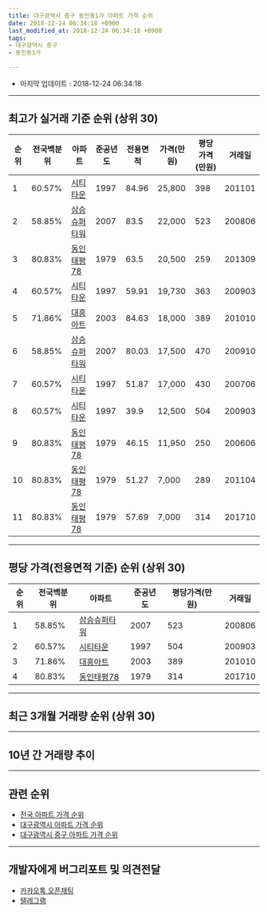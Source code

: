 ```yaml
---
title: 대구광역시 중구 동인동1가 아파트 가격 순위
date: 2018-12-24 06:34:18 +0900
last_modified_at: 2018-12-24 06:34:18 +0900
tags:
- 대구광역시 중구
- 동인동1가

---
```


* 마지막 업데이트 : 2018-12-24 06:34:18

---

## 최고가 실거래 기준 순위 (상위 30)


|순위|전국백분위|아파트|준공년도|전용면적|가격(만원)|평당가격(만원)|거래일|
|---|---|---|---|---|---|---|---|
|1|60.57%|[시티타운](https://search.naver.com/search.naver?query=%EB%8C%80%EA%B5%AC%EA%B4%91%EC%97%AD%EC%8B%9C+%EC%A4%91%EA%B5%AC+%EB%8F%99%EC%9D%B8%EB%8F%991%EA%B0%80+%EC%8B%9C%ED%8B%B0%ED%83%80%EC%9A%B4)|1997|84.96|25,800|398|201101|
|2|58.85%|[삼승슈퍼타워](https://search.naver.com/search.naver?query=%EB%8C%80%EA%B5%AC%EA%B4%91%EC%97%AD%EC%8B%9C+%EC%A4%91%EA%B5%AC+%EB%8F%99%EC%9D%B8%EB%8F%991%EA%B0%80+%EC%82%BC%EC%8A%B9%EC%8A%88%ED%8D%BC%ED%83%80%EC%9B%8C)|2007|83.5|22,000|523|200806|
|3|80.83%|[동인태평78](https://search.naver.com/search.naver?query=%EB%8C%80%EA%B5%AC%EA%B4%91%EC%97%AD%EC%8B%9C+%EC%A4%91%EA%B5%AC+%EB%8F%99%EC%9D%B8%EB%8F%991%EA%B0%80+%EB%8F%99%EC%9D%B8%ED%83%9C%ED%8F%8978)|1979|63.5|20,500|259|201309|
|4|60.57%|[시티타운](https://search.naver.com/search.naver?query=%EB%8C%80%EA%B5%AC%EA%B4%91%EC%97%AD%EC%8B%9C+%EC%A4%91%EA%B5%AC+%EB%8F%99%EC%9D%B8%EB%8F%991%EA%B0%80+%EC%8B%9C%ED%8B%B0%ED%83%80%EC%9A%B4)|1997|59.91|19,730|363|200903|
|5|71.86%|[대흥아트](https://search.naver.com/search.naver?query=%EB%8C%80%EA%B5%AC%EA%B4%91%EC%97%AD%EC%8B%9C+%EC%A4%91%EA%B5%AC+%EB%8F%99%EC%9D%B8%EB%8F%991%EA%B0%80+%EB%8C%80%ED%9D%A5%EC%95%84%ED%8A%B8)|2003|84.63|18,000|389|201010|
|6|58.85%|[삼승슈퍼타워](https://search.naver.com/search.naver?query=%EB%8C%80%EA%B5%AC%EA%B4%91%EC%97%AD%EC%8B%9C+%EC%A4%91%EA%B5%AC+%EB%8F%99%EC%9D%B8%EB%8F%991%EA%B0%80+%EC%82%BC%EC%8A%B9%EC%8A%88%ED%8D%BC%ED%83%80%EC%9B%8C)|2007|80.03|17,500|470|200910|
|7|60.57%|[시티타운](https://search.naver.com/search.naver?query=%EB%8C%80%EA%B5%AC%EA%B4%91%EC%97%AD%EC%8B%9C+%EC%A4%91%EA%B5%AC+%EB%8F%99%EC%9D%B8%EB%8F%991%EA%B0%80+%EC%8B%9C%ED%8B%B0%ED%83%80%EC%9A%B4)|1997|51.87|17,000|430|200706|
|8|60.57%|[시티타운](https://search.naver.com/search.naver?query=%EB%8C%80%EA%B5%AC%EA%B4%91%EC%97%AD%EC%8B%9C+%EC%A4%91%EA%B5%AC+%EB%8F%99%EC%9D%B8%EB%8F%991%EA%B0%80+%EC%8B%9C%ED%8B%B0%ED%83%80%EC%9A%B4)|1997|39.9|12,500|504|200903|
|9|80.83%|[동인태평78](https://search.naver.com/search.naver?query=%EB%8C%80%EA%B5%AC%EA%B4%91%EC%97%AD%EC%8B%9C+%EC%A4%91%EA%B5%AC+%EB%8F%99%EC%9D%B8%EB%8F%991%EA%B0%80+%EB%8F%99%EC%9D%B8%ED%83%9C%ED%8F%8978)|1979|46.15|11,950|250|200606|
|10|80.83%|[동인태평78](https://search.naver.com/search.naver?query=%EB%8C%80%EA%B5%AC%EA%B4%91%EC%97%AD%EC%8B%9C+%EC%A4%91%EA%B5%AC+%EB%8F%99%EC%9D%B8%EB%8F%991%EA%B0%80+%EB%8F%99%EC%9D%B8%ED%83%9C%ED%8F%8978)|1979|51.27|7,000|289|201104|
|11|80.83%|[동인태평78](https://search.naver.com/search.naver?query=%EB%8C%80%EA%B5%AC%EA%B4%91%EC%97%AD%EC%8B%9C+%EC%A4%91%EA%B5%AC+%EB%8F%99%EC%9D%B8%EB%8F%991%EA%B0%80+%EB%8F%99%EC%9D%B8%ED%83%9C%ED%8F%8978)|1979|57.69|7,000|314|201710|


---

## 평당 가격(전용면적 기준) 순위 (상위 30)


|순위|전국백분위|아파트|준공년도|평당가격(만원)|거래일|
|---|---|---|---|---|---|
|1|58.85%|[삼승슈퍼타워](https://search.naver.com/search.naver?query=%EB%8C%80%EA%B5%AC%EA%B4%91%EC%97%AD%EC%8B%9C+%EC%A4%91%EA%B5%AC+%EB%8F%99%EC%9D%B8%EB%8F%991%EA%B0%80+%EC%82%BC%EC%8A%B9%EC%8A%88%ED%8D%BC%ED%83%80%EC%9B%8C)|2007|523|200806|
|2|60.57%|[시티타운](https://search.naver.com/search.naver?query=%EB%8C%80%EA%B5%AC%EA%B4%91%EC%97%AD%EC%8B%9C+%EC%A4%91%EA%B5%AC+%EB%8F%99%EC%9D%B8%EB%8F%991%EA%B0%80+%EC%8B%9C%ED%8B%B0%ED%83%80%EC%9A%B4)|1997|504|200903|
|3|71.86%|[대흥아트](https://search.naver.com/search.naver?query=%EB%8C%80%EA%B5%AC%EA%B4%91%EC%97%AD%EC%8B%9C+%EC%A4%91%EA%B5%AC+%EB%8F%99%EC%9D%B8%EB%8F%991%EA%B0%80+%EB%8C%80%ED%9D%A5%EC%95%84%ED%8A%B8)|2003|389|201010|
|4|80.83%|[동인태평78](https://search.naver.com/search.naver?query=%EB%8C%80%EA%B5%AC%EA%B4%91%EC%97%AD%EC%8B%9C+%EC%A4%91%EA%B5%AC+%EB%8F%99%EC%9D%B8%EB%8F%991%EA%B0%80+%EB%8F%99%EC%9D%B8%ED%83%9C%ED%8F%8978)|1979|314|201710|


---

## 최근 3개월 거래량 순위 (상위 30)


<div style="width:100%;">
    <canvas id="deal_count_ranking" height="250"></canvas>
</div>


<script>
new Chart(document.getElementById("deal_count_ranking"), {
    type: 'horizontalBar',
    data: {
        labels: ['시티타운', '동인태평78'],
        datasets: [{
            label: '실거래 수',
            data: [1, 1],
            borderColor: "rgba(255, 0, 128, 1)",
            backgroundColor: "rgba(255, 0, 128, 0.5)",
            fill: false,
        }]
    },
    options: {
        responsive: true,
        title: {
            display: true,
            text: '최근 3개월 거래량 순위'
        },
        tooltips: {
            mode: 'index',
            intersect: false,
            callbacks: {
                title: function(tooltipItems, data) {
                    return "실거래 수:";
                },
                label: function(tooltipItem, data) {
                    return data.labels[tooltipItem.index] + ": " + tooltipItem.xLabel;
                }
            }
        },
        hover: {
            mode: 'nearest',
            intersect: true
        },
        scales: {
            xAxes: [{
                display: true,
                scaleLabel: {
                    display: true,
                    labelString: '실거래 수'
                },
                ticks: {
                    suggestedMin: 0,
                }
            }],
            yAxes: [{
                display: true,
                ticks: {
                    autoSkip: false,
                    callback: function(value, index, values) {
                        if (value.length > 15)
                            return value.substr(0, 13) + "...";
                        else
                            return value;
                    }
                },
                scaleLabel: {
                    display: false,
                }
            }]
        }
    }
});

</script>


---

## 10년 간 거래량 추이


<div style="width:100%;">
    <canvas id="deal_progress" height="250"></canvas>
</div>

<script>
new Chart(document.getElementById("deal_progress"), {
    type: 'line',
    data: {
        labels: ['200812','200901','200902','200903','200904','200905','200906','200907','200908','200909','200910','200911','200912','201001','201002','201003','201004','201005','201006','201007','201008','201009','201010','201011','201012','201101','201102','201103','201104','201105','201106','201107','201108','201109','201110','201111','201112','201201','201202','201203','201204','201205','201206','201207','201208','201209','201210','201211','201212','201301','201302','201303','201304','201305','201306','201307','201308','201309','201310','201311','201312','201401','201402','201403','201404','201405','201406','201407','201408','201409','201410','201411','201412','201501','201502','201503','201504','201505','201506','201507','201508','201509','201510','201511','201512','201601','201602','201603','201604','201605','201606','201607','201608','201609','201610','201611','201612','201701','201702','201703','201704','201705','201706','201707','201708','201709','201710','201711','201712','201801','201802','201803','201804','201805','201806','201807','201808','201809','201810','201811','201812'],
        datasets: [{
            label: '실거래 수',
            pointRadius: 1,
            data: [3, 0, 1, 5, 0, 0, 0, 0, 0, 0, 18, 5, 2, 1, 3, 7, 1, 0, 1, 1, 0, 1, 2, 2, 0, 7, 2, 7, 4, 1, 1, 4, 2, 3, 1, 2, 2, 0, 2, 2, 2, 1, 1, 2, 0, 3, 3, 6, 3, 2, 1, 3, 3, 3, 1, 0, 2, 5, 6, 1, 1, 2, 2, 2, 6, 3, 0, 1, 2, 3, 0, 4, 0, 3, 1, 5, 1, 0, 1, 2, 3, 2, 3, 0, 0, 0, 1, 1, 1, 1, 1, 1, 0, 1, 0, 0, 1, 0, 1, 1, 2, 2, 0, 0, 4, 0, 1, 3, 2, 0, 0, 1, 3, 4, 2, 3, 1, 1, 1, 1, 0],
            borderColor: "rgba(255, 201, 14, 1)",
            backgroundColor: "rgba(255, 201, 14, 0.5)",
            fill: true,
        }]
    },
    options: {
        responsive: true,
        title: {
            display: true,
            text: '10년간 거래량 추이'
        },
        tooltips: {
            mode: 'index',
            intersect: false,
        },
        hover: {
            mode: 'nearest',
            intersect: true
        },
        scales: {
            xAxes: [{
                display: true,
                scaleLabel: {
                    display: true,
                    labelString: '년/월'
                }
            }],
            yAxes: [{
                display: true,
                ticks: {
                    suggestedMin: 0,
                },
                scaleLabel: {
                    display: true,
                    labelString: '실거래 수'
                }
            }]
        }
    }
});

</script>


---

## 관련 순위

- [전국 아파트 가격 순위](https://inasie.github.io/apt-ranking/전국)
- [대구광역시 아파트 가격 순위](https://inasie.github.io/apt-ranking/대구광역시)
- [대구광역시 중구 아파트 가격 순위](https://inasie.github.io/apt-ranking/대구광역시-중구)


---

## 개발자에게 버그리포트 및 의견전달

- [카카오톡 오픈채팅](https://open.kakao.com/o/gLJUAP4)
- [텔레그램](https://t.me/inasie)

